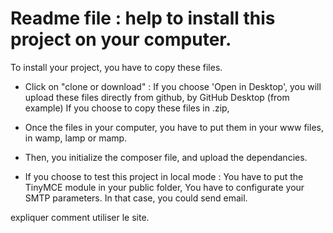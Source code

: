 # Readme file : help to install this project on your computer. 

To install your project, you have to copy these files. 

- Click on "clone or download" : 
	If you choose 'Open in Desktop', you will upload these files directly from github, by GitHub Desktop (from example)
	If you choose to copy these files in .zip, 

- Once the files in your computer, you have to put them in your www files, in wamp, lamp or mamp. 

- Then, you initialize the composer file, and upload the dependancies. 

- If you choose to test this project in local mode : 
	You have to put the TinyMCE module in your public folder, 
	You have to configurate your SMTP parameters. In that case, you could send email. 




expliquer comment utiliser le site. 
